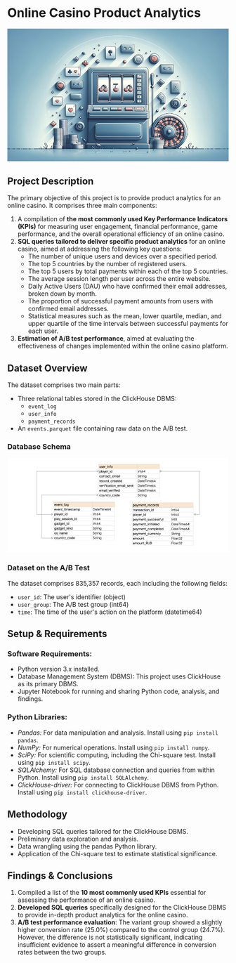 # Online Casino Product Analytics
![Online Casino](/images/online-casino.png)
## Project Description
The primary objective of this project is to provide product analytics for an online casino. 
It comprises three main components:
1. A compilation of **the most commonly used Key Performance Indicators (KPIs)** for measuring user engagement, 
financial performance, game performance, and the overall operational efficiency of an online casino.
2. **SQL queries tailored to deliver specific product analytics** for an online casino, aimed at addressing 
the following key questions:
   * The number of unique users and devices over a specified period.
   * The top 5 countries by the number of registered users.
   * The top 5 users by total payments within each of the top 5 countries.
   * The average session length per user across the entire website.
   * Daily Active Users (DAU) who have confirmed their email addresses, broken down by month.
   * The proportion of successful payment amounts from users with confirmed email addresses.
   * Statistical measures such as the mean, lower quartile, median, and upper quartile of the time intervals between successful payments for each user.
3. **Estimation of A/B test performance**, aimed at evaluating the effectiveness of changes implemented within the online casino platform.

## Dataset Overview

The dataset comprises two main parts:
* Three relational tables stored in the ClickHouse DBMS:
  * `event_log`
  * `user_info`
  * `payment_records`
* An `events.parquet` file containing raw data on the A/B test.

### Database Schema
![Database Schema](/images/database-schema.png)

### Dataset on the A/B Test
The dataset comprises 835,357 records, each including the following fields:
* `user_id`: The user's identifier (object)
* `user_group`: The A/B test group (int64)
* `time`: The time of the user's action on the platform (datetime64)

## Setup & Requirements
### Software Requirements:
* Python version 3.x installed.
* Database Management System (DBMS): This project uses ClickHouse as its primary DBMS.
* Jupyter Notebook for running and sharing Python code, analysis, and findings.

### Python Libraries:
* *Pandas:* For data manipulation and analysis. Install using `pip install pandas`.
* *NumPy:* For numerical operations. Install using `pip install numpy`.
* *SciPy:* For scientific computing, including the Chi-square test. Install using `pip install scipy`.
* *SQLAlchemy:* For SQL database connection and queries from within Python. Install using `pip install SQLAlchemy`.
* *ClickHouse-driver:* For connecting to ClickHouse DBMS from Python. Install using `pip install clickhouse-driver`.

## Methodology
* Developing SQL queries tailored for the ClickHouse DBMS.
* Preliminary data exploration and analysis.
* Data wrangling using the pandas Python library.
* Application of the Chi-square test to estimate statistical significance.

## Findings & Conclusions
1. Compiled a list of the **10 most commonly used KPIs** essential for assessing the performance of an online casino.
2. **Developed SQL queries** specifically designed for the ClickHouse DBMS to provide in-depth product analytics for the online casino.
3. **A/B test performance evaluation**: The variant group showed a slightly higher conversion rate (25.0%) compared to the control group (24.7%).
However, the difference is not statistically significant, indicating insufficient evidence to assert a meaningful difference in conversion rates between the two groups.